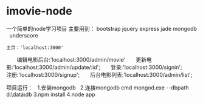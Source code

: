 # imovie-node	
一个简单的node学习项目
主要用到：
   bootstrap
   jquery
   express
   jade
   mongodb
   underscore
	
	主页：'localhost:3000'
        编辑电影后台:'localhost:3000/admin/movie'
        更新电影:'localhost:3000/admin/update/:id';
        登录:'localhost:3000/signin';
        注册:'localhost:3000/signup';
        后台电影列表:'localhost:3000/admin/list';
	
项目运行：
   1.安装mongodb
   2.连接mongodb  cmd   mongod.exe --dbpath d:\data\db
   3.npm install 
   4.node app
